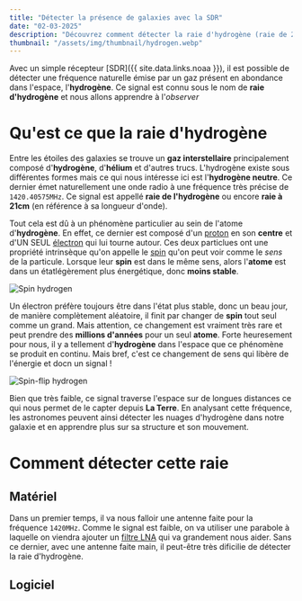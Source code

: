 ```yaml
---
title: "Détecter la présence de galaxies avec la SDR"
date: "02-03-2025"
description: "Découvrez comment détecter la raie d'hydrogène (raie de 21cm) avec la SDR (Software Defined Radio)"
thumbnail: "/assets/img/thumbnail/hydrogen.webp"
---
```

Avec un simple récepteur [SDR]({{ site.data.links.noaa }}), il est possible de détecter une fréquence naturelle émise par un gaz présent en abondance dans l'espace, l'**hydrogène**. Ce signal est connu sous le nom de **raie d'hydrogène** et nous allons apprendre à l'*observer*

# Qu'est ce que la raie d'hydrogène
Entre les étoiles des galaxies se trouve un **gaz interstellaire** principalement composé d'**hydrogène**, d'**hélium** et d'autres trucs. L'hydrogène existe sous différentes formes mais ce qui nous intéresse ici est l'**hydrogène neutre**. Ce dernier émet naturellement une onde radio à une fréquence très précise de `1420.40575MHz`. Ce signal est appellé **raie de l'hydrogène** ou encore **raie à 21cm** (en référence à sa longueur d'onde).

Tout cela est dû à un phénomène particulier au sein de l'atome d'**hydrogène**. En effet, ce dernier est composé d'un [proton](https://fr.wikipedia.org/wiki/Proton) en son **centre** et d'UN SEUL [électron](https://fr.wikipedia.org/wiki/%C3%89lectron) qui lui tourne autour. Ces deux particlues ont une propriété intrinsèque qu'on appelle le [spin](https://fr.wikipedia.org/wiki/Spin) qu'on peut voir comme le *sens* de la particule. Lorsque leur **spin** est dans le même sens, alors l'**atome** est dans un étatlégèrement plus énergétique, donc **moins stable**.

![Spin hydrogen](../../../assets/img/pages/space/radioastronomie/hydrogen/hydrogen1.svg)

Un électron préfère toujours être dans l'état plus stable, donc un beau jour, de manière complètement aléatoire, il finit par changer de **spin** tout seul comme un grand. Mais attention, ce changement est vraiment très rare et peut prendre des **millions d'années** pour un seul **atome**. Forte heuresement pour nous, il y a tellement d'**hydrogène** dans l'espace que ce phénomène se produit en continu. Mais bref, c'est ce changement de sens qui libère de l'énergie et docn un signal !

![Spin-flip hydrogen](../../../assets/img/pages/space/radioastronomie/hydrogen/hydrogen2.svg)

Bien que très faible, ce signal traverse l'espace sur de longues distances ce qui nous permet de le capter depuis **La Terre**. En analysant cette fréquence, les astronomes peuvent ainsi détecter les nuages d'hydrogène dans notre galaxie et en apprendre plus sur sa structure et son mouvement.

# Comment détecter cette raie 
## Matériel
Dans un premier temps, il va nous falloir une antenne faite pour la fréquence `1420MHz`. Comme le signal est faible, on va utiliser une parabole à laquelle on viendra ajouter un [filtre LNA](https://www.amazon.fr/dp/B07XPV9RX2) qui va grandement nous aider. Sans ce dernier, avec une antenne faite main, il peut-être très dificilie de détecter la raie d'hydrogène.


## Logiciel
